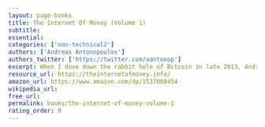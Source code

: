 ```yaml
---
layout: page-books
title: The Internet Of Money (Volume 1)
subtitle: 
essential: 
categories: ['non-technical2']
authors: ['Andreas Antonopoulos']
authors_twitter: ['https://twitter.com/aantonop']
excerpt: When I dove down the rabbit hole of Bitcoin in late 2013, Andreas’ YouTube talks and podcasts pulled me further in, and this book is a compilation of these entertaining and informative talks. The source videos are well worth watching, and this book is a good complement to them.
resource_url: https://theinternetofmoney.info/
amazon_url: https://www.amazon.com/dp/1537000454
wikipedia_url: 
free_url: 
permalink: books/the-internet-of-money-volume-1
rating_order: 9
---
```

